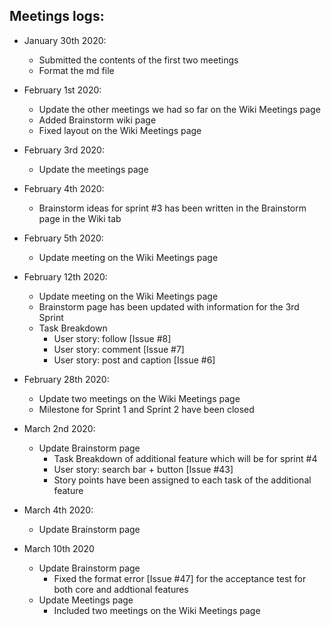 
## Meetings logs:

* January 30th 2020:
     * Submitted the contents of the first two meetings
     * Format the md file

* February 1st 2020:
     * Update the other meetings we had so far on the Wiki Meetings page
     * Added Brainstorm wiki page
     * Fixed layout on the Wiki Meetings page
     
* February 3rd 2020:
     * Update the meetings page
     
* February 4th 2020:
     * Brainstorm ideas for sprint #3 has been written in the Brainstorm page in the Wiki tab

* February 5th 2020:
     * Update meeting on the Wiki Meetings page
     
* February 12th 2020:
     * Update meeting on the Wiki Meetings page
     * Brainstorm page has been updated with information for the 3rd Sprint
     * Task Breakdown 
        * User story: follow [Issue #8]
        * User story: comment [Issue #7]
        * User story: post and caption [Issue #6]
        
* February 28th 2020:
     * Update two meetings on the Wiki Meetings page
     * Milestone for Sprint 1 and Sprint 2 have been closed 
             
* March 2nd 2020:
     * Update Brainstorm page
       * Task Breakdown of additional feature which will be for sprint #4
        * User story: search bar + button [Issue #43]
        * Story points have been assigned to each task of the additional feature

* March 4th 2020:
     * Update Brainstorm page

* March 10th 2020
     * Update Brainstorm page
       * Fixed the format error [Issue #47] for the acceptance test for both core and addtional features
     * Update Meetings page
       * Included two meetings on the Wiki Meetings page
   
    
    
        
           
  

     
     

